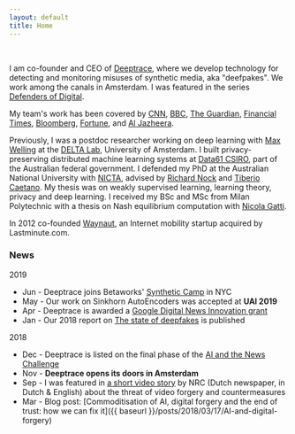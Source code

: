 ```yaml
---
layout: default
title: Home
---
```


<br>

I am co-founder and CEO of [Deeptrace](https://www.deeptracelabs.com), where we develop technology for detecting and monitoring misuses of synthetic media, aka "deefpakes". We work among the canals in Amsterdam. I was featured in the series [Defenders of Digital](https://www.youtube.com/watch?v=EBBMT_DvjqI).

My team's work has been covered by [CNN](https://edition.cnn.com/2019/10/07/tech/deepfake-videos-increase/index.html), [BBC](https://www.bbc.com/news/technology-49961089), [The Guardian](https://www.theguardian.com/technology/2020/jan/13/what-are-deepfakes-and-how-can-you-spot-them), [Financial Times](https://www.ft.com/content/4183b400-f960-11e9-98fd-4d6c20050229), [Bloomberg](https://www.bloombergquint.com/technology/how-deepfakes-make-disinformation-more-real-than-ever-quicktake), [Fortune](https://fortune.com/2019/10/07/porn-to-scams-deepfakes-big-racket-unnerving-business-leaders-and-lawmakers/), and [Al Jazheera](https://www.aljazeera.com/programmes/listeningpost/2019/12/politics-porn-toxic-world-deepfake-191215101055666.html).



Previously, I was a postdoc researcher working on deep learning with [Max Welling](https://staff.fnwi.uva.nl/m.welling/) at the [DELTA Lab](https://ivi.fnwi.uva.nl/uvaboschdeltalab/), University of Amsterdam. I built privacy-preserving distributed machine learning systems at [Data61 CSIRO](http://www.data61.csiro.au), part of the Australian federal government.
I defended my PhD at the Australian National University with [NICTA](https://en.wikipedia.org/wiki/NICTA), advised by
[Richard Nock](http://users.cecs.anu.edu.au/~rnock/) and
[Tiberio Caetano](http://www.tiberiocaetano.com). My thesis was on weakly supervised learning, learning theory, privacy and deep learning.
I received my BSc and MSc from Milan Polytechnic with
a thesis on Nash equilibrium computation with [Nicola Gatti](http://www.gametheory.polimi.it/nicola-gatti.html).

In 2012 co-founded [Waynaut](http://lnkd.in/d3UGMsx), an Internet mobility startup acquired by Lastminute.com.


### News
2019

- Jun - Deeptrace joins Betaworks' [Synthetic Camp](https://betaworksventures.com/camp) in NYC
- May - Our work on Sinkhorn AutoEncoders was accepted at **UAI 2019**
- Apr - Deeptrace is awarded a [Google Digital News Innovation grant](https://newsinitiative.withgoogle.com/dnifund/dni-projects/deeptrace/)
- Jan - Our 2018 report on [The state of deepfakes](https://www.deeptracelabs.com/report) is published

2018

- Dec - Deeptrace is listed on the final phase of the [AI and the News Challenge](https://aiethicsinitiative.org/news/2018/12/3/meet-the-66-finalists-in-the-ai-and-the-news-open-challenge)
- Nov - **Deeptrace opens its doors in Amsterdam**
- Sep - I was featured in [a short video story](https://www.nrc.nl/nieuws/2018/09/14/zo-probeerden-we-een-overtuigende-nepvideo-te-maken-a1614749) by NRC (Dutch newspaper, in Dutch & English) about the threat of video forgery and countermeasures
- Mar - Blog post: [Commoditisation of AI, digital forgery and the end of trust: how we can fix it]({{ baseurl }}/posts/2018/03/17/AI-and-digital-forgery)
